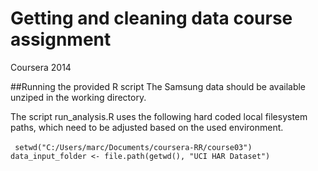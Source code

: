 # Getting and cleaning data course assignment
Coursera 2014 


##Running the provided R script
The Samsung data should be available unziped in the working directory.

The script run_analysis.R uses the following hard coded local filesystem paths, which need to be adjusted based on the used environment.

` setwd("C:/Users/marc/Documents/coursera-RR/course03")`
` data_input_folder <- file.path(getwd(), "UCI HAR Dataset")`